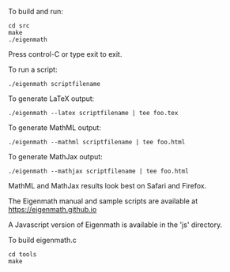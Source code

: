 To build and run:

	cd src
	make
	./eigenmath

Press control-C or type exit to exit.

To run a script:

	./eigenmath scriptfilename

To generate LaTeX output:

	./eigenmath --latex scriptfilename | tee foo.tex

To generate MathML output:

	./eigenmath --mathml scriptfilename | tee foo.html

To generate MathJax output:

	./eigenmath --mathjax scriptfilename | tee foo.html

MathML and MathJax results look best on Safari and Firefox.

The Eigenmath manual and sample scripts are available at https://eigenmath.github.io

A Javascript version of Eigenmath is available in the 'js' directory.

To build eigenmath.c

	cd tools
	make
